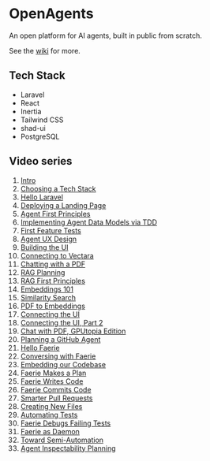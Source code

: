 # OpenAgents

An open platform for AI agents, built in public from scratch.

See the [wiki](https://github.com/ArcadeLabsInc/openagents/wiki) for more.

## Tech Stack
- Laravel
- React
- Inertia
- Tailwind CSS
- shad-ui
- PostgreSQL

## Video series

1. [Intro](https://twitter.com/GPUtopia/status/1721942435125715086)
2. [Choosing a Tech Stack](https://twitter.com/GPUtopia/status/1721966796515754266)
3. [Hello Laravel](https://twitter.com/GPUtopia/status/1721979219763155232)
4. [Deploying a Landing Page](https://twitter.com/GPUtopia/status/1722068606714835283)
5. [Agent First Principles](https://twitter.com/GPUtopia/status/1722274309727752427)
6. [Implementing Agent Data Models via TDD](https://twitter.com/GPUtopia/status/1722287956419871177)
7. [First Feature Tests](https://twitter.com/GPUtopia/status/1722313899771347362)
8. [Agent UX Design](https://twitter.com/GPUtopia/status/1722742595409830389)
9. [Building the UI](https://twitter.com/GPUtopia/status/1723164712957862115)
10. [Connecting to Vectara](https://twitter.com/GPUtopia/status/1723203092647137636)
11. [Chatting with a PDF](https://twitter.com/GPUtopia/status/1723525820357005661)
12. [RAG Planning](https://twitter.com/GPUtopia/status/1723888973213286760)
13. [RAG First Principles](https://twitter.com/GPUtopia/status/1724432749275095365)
14. [Embeddings 101](https://twitter.com/GPUtopia/status/1724509783086989333)
15. [Similarity Search](https://twitter.com/GPUtopia/status/1724568957598708192)
16. [PDF to Embeddings](https://twitter.com/GPUtopia/status/1724801372602950026)
17. [Connecting the UI](https://twitter.com/GPUtopia/status/1725197866409267544)
18. [Connecting the UI, Part 2](https://twitter.com/GPUtopia/status/1725246583623590158)
19. [Chat with PDF, GPUtopia Edition](https://twitter.com/GPUtopia/status/1725349984952827929)
20. [Planning a GitHub Agent](https://twitter.com/GPUtopia/status/1725597044981617119)
21. [Hello Faerie](https://twitter.com/GPUtopia/status/1725910351563165748)
22. [Conversing with Faerie](https://twitter.com/GPUtopia/status/1725928497367908432)
23. [Embedding our Codebase](https://twitter.com/GPUtopia/status/1725948809593638971)
24. [Faerie Makes a Plan](https://twitter.com/GPUtopia/status/1725969687102534110)
25. [Faerie Writes Code](https://twitter.com/GPUtopia/status/1725977712043372666)
26. [Faerie Commits Code](https://twitter.com/GPUtopia/status/1727018763915247784)
27. [Smarter Pull Requests](https://twitter.com/GPUtopia/status/1727424427825193041)
28. [Creating New Files](https://twitter.com/GPUtopia/status/1727433378063135085)
29. [Automating Tests](https://twitter.com/GPUtopia/status/1728590361805672788)
30. [Faerie Debugs Failing Tests](https://twitter.com/GPUtopia/status/1728614813675274300)
31. [Faerie as Daemon](https://twitter.com/GPUtopia/status/1730253928896291251)
32. [Toward Semi-Automation](https://twitter.com/GPUtopia/status/1731086330694651924)
33. [Agent Inspectability Planning](https://twitter.com/GPUtopia/status/1731156734335398303)
